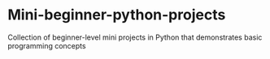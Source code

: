 # Mini-beginner-python-projects
Collection of beginner-level mini  projects in Python that demonstrates basic programming concepts 
